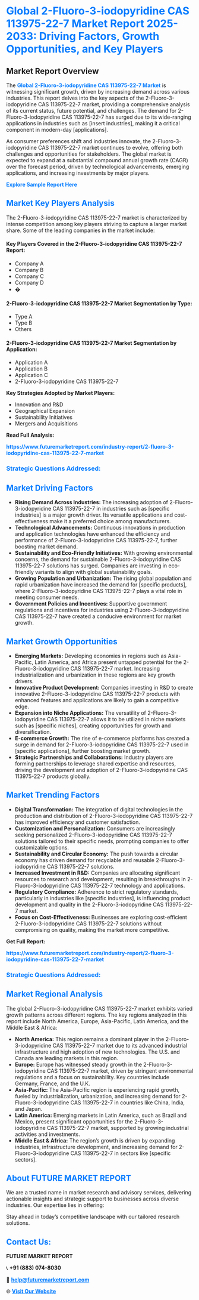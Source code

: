 <h1 style="color: #007BFF;">Global 2-Fluoro-3-iodopyridine CAS 113975-22-7 Market Report 2025-2033: Driving Factors, Growth Opportunities, and Key Players</h1>

<section id="overview">
<h2>Market Report Overview</h2>
<p>The <a href="https://www.futuremarketreport.com/industry-report/2-fluoro-3-iodopyridine-cas-113975-22-7-market" style="color: #007BFF; text-decoration: none;"><strong>Global 2-Fluoro-3-iodopyridine CAS 113975-22-7 Market</strong></a> is witnessing significant growth, driven by increasing demand across various industries. This report delves into the key aspects of the 2-Fluoro-3-iodopyridine CAS 113975-22-7 market, providing a comprehensive analysis of its current status, future potential, and challenges. The demand for 2-Fluoro-3-iodopyridine CAS 113975-22-7 has surged due to its wide-ranging applications in industries such as [insert industries], making it a critical component in modern-day [applications].</p>
<p>As consumer preferences shift and industries innovate, the 2-Fluoro-3-iodopyridine CAS 113975-22-7 market continues to evolve, offering both challenges and opportunities for stakeholders. The global market is expected to expand at a substantial compound annual growth rate (CAGR) over the forecast period, driven by technological advancements, emerging applications, and increasing investments by major players.</p>
</section>

<section id="overview">
<p><a href="https://www.futuremarketreport.com/request-sample/reportId=113037" style="color: #007BFF; text-decoration: none;"><strong>Explore Sample Report Here</strong></a></p>
</section>

<section id="key-players">
<h2 style="color: #007BFF;">Market Key Players Analysis</h2>
<p>The 2-Fluoro-3-iodopyridine CAS 113975-22-7 market is characterized by intense competition among key players striving to capture a larger market share. Some of the leading companies in the market include:</p>
<h4>Key Players Covered in the 2-Fluoro-3-iodopyridine CAS 113975-22-7 Report:</h4>
<ul><li>Company A</li><li>Company B</li><li>Company C</li><li>Company D</li><li>�</li></ul>
<h4>2-Fluoro-3-iodopyridine CAS 113975-22-7 Market Segmentation by Type:</h4>
<ul><li>Type A</li><li>Type B</li><li>Others</li></ul>

<h4>2-Fluoro-3-iodopyridine CAS 113975-22-7 Market Segmentation by Application:</h4>
<ul><li>Application A</li><li>Application B</li><li>Application C</li><li>2-Fluoro-3-iodopyridine CAS 113975-22-7</li></ul>
<p><strong>Key Strategies Adopted by Market Players:</strong></p>
<ul>
<li>Innovation and R&D</li>
<li>Geographical Expansion</li>
<li>Sustainability Initiatives</li>
<li>Mergers and Acquisitions</li>
</ul>
</section>

<section>
<p><strong>Read Full Analysis: </strong></p><a href="https://www.futuremarketreport.com/industry-report/2-fluoro-3-iodopyridine-cas-113975-22-7-market" style="color: #007BFF; text-decoration: none;"><strong>https://www.futuremarketreport.com/industry-report/2-fluoro-3-iodopyridine-cas-113975-22-7-market</strong></a>
<h3 style="color: #007BFF;">Strategic Questions Addressed:</h3>
</section>

<section id="driving-factors">
<h2 style="color: #007BFF;">Market Driving Factors</h2>
<ul>
<li><strong>Rising Demand Across Industries:</strong> The increasing adoption of 2-Fluoro-3-iodopyridine CAS 113975-22-7 in industries such as [specific industries] is a major growth driver. Its versatile applications and cost-effectiveness make it a preferred choice among manufacturers.</li>
<li><strong>Technological Advancements:</strong> Continuous innovations in production and application technologies have enhanced the efficiency and performance of 2-Fluoro-3-iodopyridine CAS 113975-22-7, further boosting market demand.</li>
<li><strong>Sustainability and Eco-Friendly Initiatives:</strong> With growing environmental concerns, the demand for sustainable 2-Fluoro-3-iodopyridine CAS 113975-22-7 solutions has surged. Companies are investing in eco-friendly variants to align with global sustainability goals.</li>
<li><strong>Growing Population and Urbanization:</strong> The rising global population and rapid urbanization have increased the demand for [specific products], where 2-Fluoro-3-iodopyridine CAS 113975-22-7 plays a vital role in meeting consumer needs.</li>
<li><strong>Government Policies and Incentives:</strong> Supportive government regulations and incentives for industries using 2-Fluoro-3-iodopyridine CAS 113975-22-7 have created a conducive environment for market growth.</li>
</ul>
</section>

<section id="growth-opportunities">
<h2 style="color: #007BFF;">Market Growth Opportunities</h2>
<ul>
<li><strong>Emerging Markets:</strong> Developing economies in regions such as Asia-Pacific, Latin America, and Africa present untapped potential for the 2-Fluoro-3-iodopyridine CAS 113975-22-7 market. Increasing industrialization and urbanization in these regions are key growth drivers.</li>
<li><strong>Innovative Product Development:</strong> Companies investing in R&D to create innovative 2-Fluoro-3-iodopyridine CAS 113975-22-7 products with enhanced features and applications are likely to gain a competitive edge.</li>
<li><strong>Expansion into Niche Applications:</strong> The versatility of 2-Fluoro-3-iodopyridine CAS 113975-22-7 allows it to be utilized in niche markets such as [specific niches], creating opportunities for growth and diversification.</li>
<li><strong>E-commerce Growth:</strong> The rise of e-commerce platforms has created a surge in demand for 2-Fluoro-3-iodopyridine CAS 113975-22-7 used in [specific applications], further boosting market growth.</li>
<li><strong>Strategic Partnerships and Collaborations:</strong> Industry players are forming partnerships to leverage shared expertise and resources, driving the development and adoption of 2-Fluoro-3-iodopyridine CAS 113975-22-7 products globally.</li>
</ul>
</section>

<section id="trending-factors">
<h2 style="color: #007BFF;">Market Trending Factors</h2>
<ul>
<li><strong>Digital Transformation:</strong> The integration of digital technologies in the production and distribution of 2-Fluoro-3-iodopyridine CAS 113975-22-7 has improved efficiency and customer satisfaction.</li>
<li><strong>Customization and Personalization:</strong> Consumers are increasingly seeking personalized 2-Fluoro-3-iodopyridine CAS 113975-22-7 solutions tailored to their specific needs, prompting companies to offer customizable options.</li>
<li><strong>Sustainability and Circular Economy:</strong> The push towards a circular economy has driven demand for recyclable and reusable 2-Fluoro-3-iodopyridine CAS 113975-22-7 solutions.</li>
<li><strong>Increased Investment in R&D:</strong> Companies are allocating significant resources to research and development, resulting in breakthroughs in 2-Fluoro-3-iodopyridine CAS 113975-22-7 technology and applications.</li>
<li><strong>Regulatory Compliance:</strong> Adherence to strict regulatory standards, particularly in industries like [specific industries], is influencing product development and quality in the 2-Fluoro-3-iodopyridine CAS 113975-22-7 market.</li>
<li><strong>Focus on Cost-Effectiveness:</strong> Businesses are exploring cost-efficient 2-Fluoro-3-iodopyridine CAS 113975-22-7 solutions without compromising on quality, making the market more competitive.</li>
</ul>
</section>

<section>
<p><strong>Get Full Report: </strong></p><a href="https://www.futuremarketreport.com/industry-report/2-fluoro-3-iodopyridine-cas-113975-22-7-market" style="color: #007BFF; text-decoration: none;"><strong>https://www.futuremarketreport.com/industry-report/2-fluoro-3-iodopyridine-cas-113975-22-7-market</strong></a>
<h3 style="color: #007BFF;">Strategic Questions Addressed:</h3>
</section>


<section id="regional-analysis">
<h2 style="color: #007BFF;">Market Regional Analysis</h2>
<p>The global 2-Fluoro-3-iodopyridine CAS 113975-22-7 market exhibits varied growth patterns across different regions. The key regions analyzed in this report include North America, Europe, Asia-Pacific, Latin America, and the Middle East & Africa:</p>
<ul>
<li><strong>North America:</strong> This region remains a dominant player in the 2-Fluoro-3-iodopyridine CAS 113975-22-7 market due to its advanced industrial infrastructure and high adoption of new technologies. The U.S. and Canada are leading markets in this region.</li>
<li><strong>Europe:</strong> Europe has witnessed steady growth in the 2-Fluoro-3-iodopyridine CAS 113975-22-7 market, driven by stringent environmental regulations and a focus on sustainability. Key countries include Germany, France, and the U.K.</li>
<li><strong>Asia-Pacific:</strong> The Asia-Pacific region is experiencing rapid growth, fueled by industrialization, urbanization, and increasing demand for 2-Fluoro-3-iodopyridine CAS 113975-22-7 in countries like China, India, and Japan.</li>
<li><strong>Latin America:</strong> Emerging markets in Latin America, such as Brazil and Mexico, present significant opportunities for the 2-Fluoro-3-iodopyridine CAS 113975-22-7 market, supported by growing industrial activities and investments.</li>
<li><strong>Middle East & Africa:</strong> The region’s growth is driven by expanding industries, infrastructure development, and increasing demand for 2-Fluoro-3-iodopyridine CAS 113975-22-7 in sectors like [specific sectors].</li>
</ul>
</section>

<footer>
<h2 style="color: #007BFF;">About FUTURE MARKET REPORT</h2>
<p>We are a trusted name in market research and advisory services, delivering actionable insights and strategic support to businesses across diverse industries. Our expertise lies in offering:</p>

<p>Stay ahead in today’s competitive landscape with our tailored research solutions.</p>

<h2 style="color: #007BFF;">Contact Us:</h2>
<p><strong>FUTURE MARKET REPORT</strong></p>
<p>📞 <strong>+91 (883) 074-8030</strong></p>
<p>📧 <strong><a href="mailto:help@futuremarketreport.com" style="color: #007BFF;">help@futuremarketreport.com</a></strong></p>
<p>🌐 <strong><a href="https://www.futuremarketreport.com/" style="color: #007BFF;">Visit Our Website</a></strong></p>
</footer>